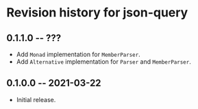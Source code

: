 # Revision history for json-query

## 0.1.1.0 -- ???

* Add `Monad` implementation for `MemberParser`.
* Add `Alternative` implementation for `Parser` and `MemberParser`.

## 0.1.0.0 -- 2021-03-22

* Initial release.
